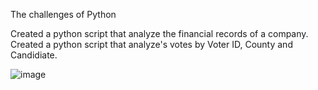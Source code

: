 The challenges of Python

Created a python script that analyze the financial records of a company.
Created a python script that analyze's votes by Voter ID, County and Candidiate.


![image](https://user-images.githubusercontent.com/120200349/234640899-d1150890-09fe-47f0-8d40-f2947643176d.png)
